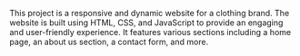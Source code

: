 This project is a responsive and dynamic website for a clothing brand. The website is built using HTML, CSS, and JavaScript to provide an engaging and user-friendly experience. It features various sections including a home page, an about us section, a contact form, and more.
